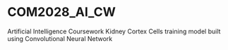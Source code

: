# COM2028_AI_CW
Artificial Intelligence Coursework
Kidney Cortex Cells training model built using Convolutional Neural Network
